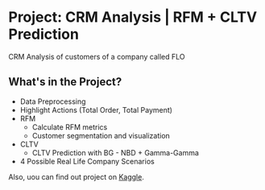 #  Project: CRM Analysis | RFM + CLTV Prediction

CRM Analysis of customers of a company called FLO

## What's in the Project?

* Data Preprocessing
* Highlight Actions (Total Order, Total Payment)
* RFM
    * Calculate RFM metrics
    * Customer segmentation and visualization
* CLTV
    * CLTV Prediction with BG - NBD + Gamma-Gamma
* 4 Possible Real Life Company Scenarios 

Also, uou can find out project on [Kaggle]([https://duckduckgo.com](https://www.kaggle.com/code/sametardaerdogan/flo-crm-analysis-real-cases)).
